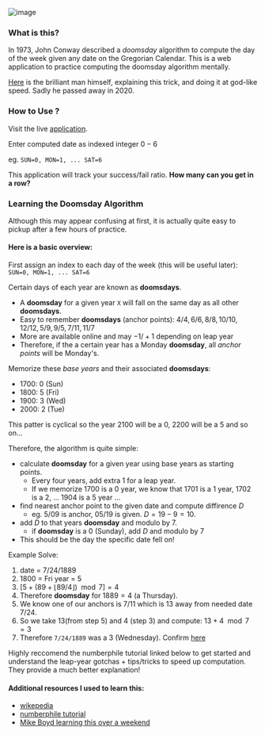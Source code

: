 ![image](https://user-images.githubusercontent.com/45021394/182700001-d4a14927-6104-4941-8eb7-1f41c963f6b1.png)


### What is this?
In 1973, John Conway described a *doomsday* algorithm to compute the day of the week given any date on the Gregorian Calendar. This is a web application to practice computing the doomsday algorithm mentally. 

[Here](https://www.youtube.com/watch?v=T_nQG-Bzxsg) is the brilliant man himself, explaining this trick, and doing it at god-like speed. Sadly he passed away in 2020.

### How to Use ?
Visit the live [application](https://solzilberman.github.io/doomsday_trainer/).

Enter computed date as indexed integer $0-6$

eg. `SUN=0, MON=1, ... SAT=6`

This application will track your success/fail ratio. 
**How many can you get in a row?**

### Learning the Doomsday Algorithm
Although this may appear confusing at first, it is actually quite easy to pickup after a few hours of practice. 

#### Here is a basic overview:
First assign an index to each day of the week (this will be useful later):
`SUN=0, MON=1, ... SAT=6`

Certain days of each year are known as **doomsdays**.
- A **doomsday** for a given year `X` will fall on the same day as all other **doomsdays**.
- Easy to remember **doomsdays** (anchor points): $4/4, 6/6, 8/8, 10/10, 12/12, 5/9, 9/5, 7/11, 11/7$
- More are available online and may $-1/+1$ depending on leap year
- Therefore, if the a certain year has a Monday **doomsday**, all *anchor points* will be Monday's.

Memorize these *base years* and their associated **doomsdays**:
- $1700$: $0$ (Sun) 
- $1800$: $5$ (Fri)
- $1900$: $3$ (Wed)
- $2000$: $2$ (Tue)

This patter is cyclical so the year $2100$ will be a $0$, $2200$ will be a $5$ and so on...

Therefore, the algorithm is quite simple:
- calculate **doomsday** for a given year using base years as starting points.
  - Every four years, add extra $1$ for a leap year. 
  - If we memorize $1700$ is a $0$ year, we know that $1701$ is a $1$ year, $1702$ is a $2$, ... $1904$ is a $5$ year ... 
- find nearest anchor point to the given date and compute diffirence $D$
  - eg. $5/09$ is anchor, $05/19$ is given. $D=19-9=10$.
- add $D$ to that years **doomsday** and modulo by $7$.
  - if **doomsday** is a $0$ (Sunday), add $D$ and modulo by $7$
- This should be the day the specific date fell on!

Example Solve:
1. date = $7/24/1889$
2. $1800$ = Fri year = $5$
3. $[5 + (89+\lfloor 89/4 \rfloor) \mod 7]=4$
4. Therefore **doomsday** for $1889=4$ (a Thursday).
5. We know one of our anchors is $7/11$ which is 13 away from needed date $7/24$.
6. So we take $13$(from step 5) and $4$ (step 3) and compute: $13+4\mod7=3$
7. Therefore `7/24/1889` was a $3$ (Wednesday). Confirm [here](https://www.google.com/search?q=what+day+was+07%2F24%2F1889)

Highly reccomend the numberphile tutorial linked below to get started and understand the leap-year gotchas + tips/tricks to speed up computation. They provide a much better explanation!

#### Additional resources I used to learn this:
- [wikepedia](https://en.wikipedia.org/wiki/Doomsday_rule)
- [numberphile tutorial](https://www.youtube.com/watch?v=z2x3SSBVGJU)
- [Mike Boyd learning this over a weekend](https://youtu.be/eSpW4I5moiA)
